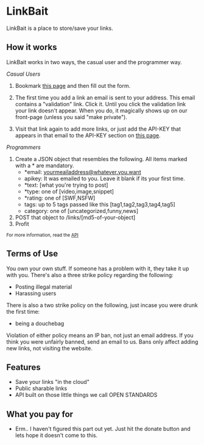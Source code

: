 LinkBait
========

LinkBait is a place to store/save your links.

How it works
------------
LinkBait works in two ways, the casual user and the programmer way.

*Casual Users*
1. Bookmark [this page](/incubator/linkbait/?/add) and then fill out the form.

2. The first time you add a link an email is sent to your address. This email contains a "validation" link. Click it. Until you click the validation link
your link doesn't appear. When you do, it magically shows up on our front-page (unless you said "make private").

3. Visit that link again to add more links, or just add the API-KEY that appears in that email to the API-KEY section on [this page](/incubator/linkbait/?/add).

*Programmers*

1. Create a JSON object that resembles the following. All items marked with a * are mandatory.
    - *email: yourmeailaddress@whatever.you.want
    - apikey: It was emailed to you. Leave it blank if its your first time.
    - *text: [what you're trying to post]
    - *type: one of [video,image,snippet]
    - *rating: one of [SWF,NSFW]
    - tags: up to 5 tags passed like this [tag1,tag2,tag3,tag4,tag5]
    - category: one of [uncategorized,funny,news]
2.  POST that object to /links/[md5-of-your-object]
3.  Profit

<small>For more information, read the [API](/incubator/linkbait/?/api)</small>

Terms of Use
------------
You own your own stuff. If someone has a problem with it, they take it up with you. There's also a three strike policy regarding the following:

- Posting illegal material
- Harassing users

There is also a two strike policy on the following, just incase you were drunk the first time:

- being a douchebag

Violation of either policy means an IP ban, not just an email address. If you think you were unfairly banned, send an email to us. Bans only affect
adding new links, not visiting the website.

Features
------------
- Save your links "in the cloud"
- Public sharable links
- API built on those little things we call OPEN STANDARDS


What you pay for
------------
- Erm.. I haven't figured this part out yet. Just hit the donate button and lets hope it doesn't come to this.